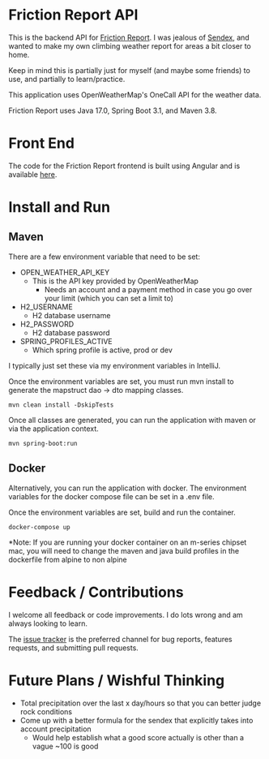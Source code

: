 # Friction Report API

This is the backend API for [Friction Report](https://friction.report). I was jealous of [Sendex](sendex.report), and wanted to make my own climbing weather report for areas a bit closer to home.

Keep in mind this is partially just for myself (and maybe some friends) to use, and partially to learn/practice.

This application uses OpenWeatherMap's OneCall API for the weather data.

Friction Report uses Java 17.0, Spring Boot 3.1, and Maven 3.8.

# Front End

The code for the Friction Report frontend is built using Angular and is available [here](https://github.com/MajinPierce/FrictionReport-angular).

# Install and Run

## Maven

There are a few environment variable that need to be set:
  * OPEN_WEATHER_API_KEY
    * This is the API key provided by OpenWeatherMap
      * Needs an account and a payment method in case you go over your limit (which you can set a limit to)
  * H2_USERNAME
    * H2 database username
  * H2_PASSWORD
    * H2 database password
  * SPRING_PROFILES_ACTIVE
    * Which spring profile is active, prod or dev

I typically just set these via my environment variables in IntelliJ.

Once the environment variables are set, you must run mvn install to generate the mapstruct dao -> dto mapping classes.
```
mvn clean install -DskipTests
```
Once all classes are generated, you can run the application with maven or via the application context.
```
mvn spring-boot:run
```

## Docker

Alternatively, you can run the application with docker. The environment variables for the docker compose file can be set in a .env file.

Once the environment variables are set, build and run the container.
```
docker-compose up
```
*Note: If you are running your docker container on an m-series chipset mac, you will need to change the maven and java build profiles in the dockerfile from alpine to non alpine

# Feedback / Contributions

I welcome all feedback or code improvements. I do lots wrong and am always looking to learn.

The [issue tracker](https://github.com/MajinPierce/FrictionReport-api/issues) is the preferred channel for bug reports, features requests, and submitting pull requests.

# Future Plans / Wishful Thinking

* Total precipitation over the last x day/hours so that you can better judge rock conditions
* Come up with a better formula for the sendex that explicitly takes into account precipitation
  * Would help establish what a good score actually is other than a vague ~100 is good
